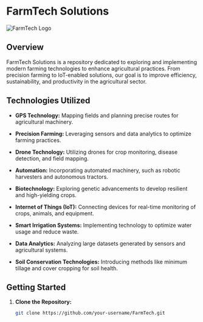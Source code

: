 # FarmTech Solutions

![FarmTech Logo](farmtech_logo.png)

## Overview

FarmTech Solutions is a repository dedicated to exploring and implementing modern farming technologies to enhance agricultural practices. From precision farming to IoT-enabled solutions, our goal is to improve efficiency, sustainability, and productivity in the agricultural sector.

## Technologies Utilized

- **GPS Technology:** Mapping fields and planning precise routes for agricultural machinery.
  
- **Precision Farming:** Leveraging sensors and data analytics to optimize farming practices.

- **Drone Technology:** Utilizing drones for crop monitoring, disease detection, and field mapping.

- **Automation:** Incorporating automated machinery, such as robotic harvesters and autonomous tractors.

- **Biotechnology:** Exploring genetic advancements to develop resilient and high-yielding crops.

- **Internet of Things (IoT):** Connecting devices for real-time monitoring of crops, animals, and equipment.

- **Smart Irrigation Systems:** Implementing technology to optimize water usage and reduce waste.

- **Data Analytics:** Analyzing large datasets generated by sensors and agricultural systems.

- **Soil Conservation Technologies:** Introducing methods like minimum tillage and cover cropping for soil health.

## Getting Started

1. **Clone the Repository:**
   ```bash
   git clone https://github.com/your-username/FarmTech.git
